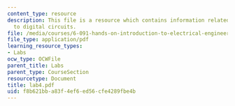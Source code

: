 ```yaml
---
content_type: resource
description: This file is a resource which contains information related to introduction
  to digital circuits.
file: /media/courses/6-091-hands-on-introduction-to-electrical-engineering-lab-skills-january-iap-2008/f8b621bba83f4ef6ed56cfe4289fbe4b_lab4.pdf
file_type: application/pdf
learning_resource_types:
- Labs
ocw_type: OCWFile
parent_title: Labs
parent_type: CourseSection
resourcetype: Document
title: lab4.pdf
uid: f8b621bb-a83f-4ef6-ed56-cfe4289fbe4b
---
```

